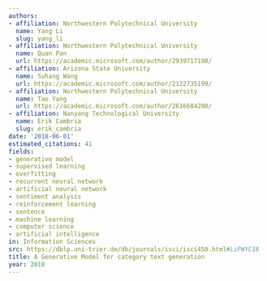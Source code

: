 ```yaml
---
authors:
- affiliation: Northwestern Polytechnical University
  name: Yang Li
  slug: yang_li
- affiliation: Northwestern Polytechnical University
  name: Quan Pan
  url: https://academic.microsoft.com/author/2939717198/
- affiliation: Arizona State University
  name: Suhang Wang
  url: https://academic.microsoft.com/author/2122735199/
- affiliation: Northwestern Polytechnical University
  name: Tao Yang
  url: https://academic.microsoft.com/author/2616684200/
- affiliation: Nanyang Technological University
  name: Erik Cambria
  slug: erik_cambria
date: '2018-06-01'
estimated_citations: 41
fields:
- generative model
- supervised learning
- overfitting
- recurrent neural network
- artificial neural network
- sentiment analysis
- reinforcement learning
- sentence
- machine learning
- computer science
- artificial intelligence
in: Information Sciences
src: https://dblp.uni-trier.de/db/journals/isci/isci450.html#LiPWYC18
title: A Generative Model for category text generation
year: 2018
---
```

